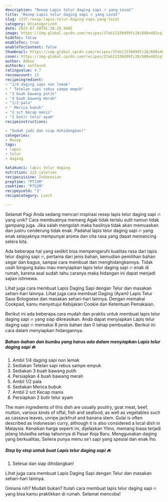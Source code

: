 ```yaml
---
description: "Resep Lapis telur daging sapi 🔥 yang Lezat"
title: "Resep Lapis telur daging sapi 🔥 yang Lezat"
slug: 1337-resep-lapis-telur-daging-sapi-yang-lezat
category: Uncategorized
date: 2022-07-28T01:38:28.940Z
image: https://img-global.cpcdn.com/recipes/37eb11330d99fc28/680x482cq70/lapis-telur-daging-sapi-foto-resep-utama.jpg
hideToc: false
enableToc: true
enableTocContent: false
thumbnail: https://img-global.cpcdn.com/recipes/37eb11330d99fc28/680x482cq70/lapis-telur-daging-sapi-foto-resep-utama.jpg
cover: https://img-global.cpcdn.com/recipes/37eb11330d99fc28/680x482cq70/lapis-telur-daging-sapi-foto-resep-utama.jpg
author: Admin
authorAv: notfound
ratingvalue: 4.7
reviewcount: 15
recipeingredient:
- "1/4 daging sapi non lemak"
- " Tetelan sapi rebus sampe empuk"
- "3 buah bawang putih"
- "4 buah bawang merah"
- "1/2 pala"
- " Merica bubuk"
- "2 sct Kecap manis"
- "2 butir telur ayam"
recipeinstructions:

- "Sudah jadi dan siap dihidangkan!"
categories:
- Resep
tags:
- lapis
- telur
- daging

katakunci: lapis telur daging 
nutrition: 223 calories
recipecuisine: Indonesian
preptime: "PT15M"
cooktime: "PT52M"
recipeyield: "3"
recipecategory: Lunch

---
```



Selamat Pagi Anda sedang mencari inspirasi resep lapis telur daging sapi 🔥 yang unik? Cara membuatnya memang Agak tidak terlalu sulit namun tidak gampang juga. Jika salah mengolah maka hasilnya tidak akan memuaskan dan justru cenderung tidak enak. Padahal lapis telur daging sapi 🔥 yang enak selayaknya mempunyai aroma dan cita rasa yang dapat memancing selera kita.


Ada beberapa hal yang sedikit bisa mempengaruhi kualitas rasa dari lapis telur daging sapi 🔥, pertama dari jenis bahan, kemudian pemilihan bahan segar dan bagus, sampai cara membuat dan menghidangkannya. Tidak usah bingung kalau mau menyiapkan lapis telur daging sapi 🔥 enak di rumah, karena asal sudah tahu caranya maka hidangan ini dapat menjadi sajian istimewa.

Lihat juga cara membuat Lapis Daging Sapi dengan Telur dan masakan sehari-hari lainnya. Lihat juga cara membuat Daging (Ayam) Lapis Telur Saus Bolognese dan masakan sehari-hari lainnya. Dengan memakai Cookpad, kamu menyetujui Kebijakan Cookie dan Ketentuan Pemakaian.


Berikut ini ada beberapa cara mudah dan praktis untuk membuat lapis telur daging sapi 🔥 yang siap dikreasikan. Anda dapat menyiapkan Lapis telur daging sapi 🔥 memakai 8 jenis bahan dan 0 tahap pembuatan. Berikut ini cara dalam menyiapkan hidangannya.

<!--inarticleads1-->

##### Bahan-bahan dan bumbu yang harus ada dalam menyiapkan Lapis telur daging sapi 🔥:

1. Ambil 1/4 daging sapi non lemak
1. Sediakan  Tetelan sapi rebus sampe empuk
1. Sediakan 3 buah bawang putih
1. Persiapkan 4 buah bawang merah
1. Ambil 1/2 pala
1. Sediakan  Merica bubuk
1. Ambil 2 sct Kecap manis
1. Persiapkan 2 butir telur ayam


The main ingredients of this dish are usually poultry, goat meat, beef, mutton, various kinds of offal, fish and seafood, as well as vegetables such as cassava leaves, unripe jackfruit and banana stem. Gulai is often described as Indonesian curry, although it is also considered a local dish in Malaysia. Kenaikan harga seperti ini, dijelaskan Yitno, memang biasa terjadi jelang Iduladha setiap tahunnya di Pasar Koja Baru. Menggunakan daging yang berkualitas, Seilera punya menu se&#39;i sapi yang spesial dan enak lho. 

<!--inarticleads2-->

##### Step by step untuk buat Lapis telur daging sapi 🔥:


1. Selesai dan siap dihidangkan!

Lihat juga cara membuat Lapis Daging Sapi dengan Telur dan masakan sehari-hari lainnya. 

Gimana nih? Mudah bukan? Itulah cara membuat lapis telur daging sapi 🔥 yang bisa kamu praktikkan di rumah. Selamat mencoba!

